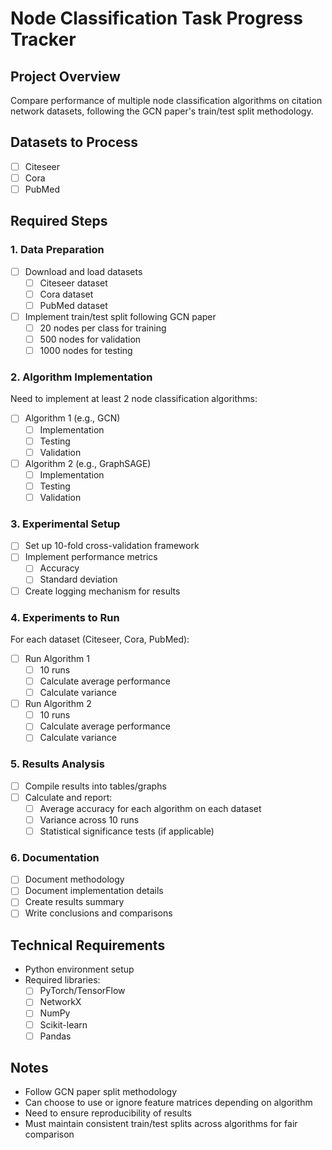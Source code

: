 # Node Classification Task Progress Tracker

## Project Overview
Compare performance of multiple node classification algorithms on citation network datasets, following the GCN paper's train/test split methodology.

## Datasets to Process
- [ ] Citeseer
- [ ] Cora
- [ ] PubMed

## Required Steps

### 1. Data Preparation
- [ ] Download and load datasets
  - [ ] Citeseer dataset
  - [ ] Cora dataset
  - [ ] PubMed dataset
- [ ] Implement train/test split following GCN paper
  - [ ] 20 nodes per class for training
  - [ ] 500 nodes for validation
  - [ ] 1000 nodes for testing

### 2. Algorithm Implementation
Need to implement at least 2 node classification algorithms:
- [ ] Algorithm 1 (e.g., GCN)
  - [ ] Implementation
  - [ ] Testing
  - [ ] Validation
- [ ] Algorithm 2 (e.g., GraphSAGE)
  - [ ] Implementation
  - [ ] Testing
  - [ ] Validation

### 3. Experimental Setup
- [ ] Set up 10-fold cross-validation framework
- [ ] Implement performance metrics
  - [ ] Accuracy
  - [ ] Standard deviation
- [ ] Create logging mechanism for results

### 4. Experiments to Run
For each dataset (Citeseer, Cora, PubMed):
- [ ] Run Algorithm 1
  - [ ] 10 runs
  - [ ] Calculate average performance
  - [ ] Calculate variance
- [ ] Run Algorithm 2
  - [ ] 10 runs
  - [ ] Calculate average performance
  - [ ] Calculate variance

### 5. Results Analysis
- [ ] Compile results into tables/graphs
- [ ] Calculate and report:
  - [ ] Average accuracy for each algorithm on each dataset
  - [ ] Variance across 10 runs
  - [ ] Statistical significance tests (if applicable)

### 6. Documentation
- [ ] Document methodology
- [ ] Document implementation details
- [ ] Create results summary
- [ ] Write conclusions and comparisons

## Technical Requirements
- Python environment setup
- Required libraries:
  - [ ] PyTorch/TensorFlow
  - [ ] NetworkX
  - [ ] NumPy
  - [ ] Scikit-learn
  - [ ] Pandas

## Notes
- Follow GCN paper split methodology
- Can choose to use or ignore feature matrices depending on algorithm
- Need to ensure reproducibility of results
- Must maintain consistent train/test splits across algorithms for fair comparison 